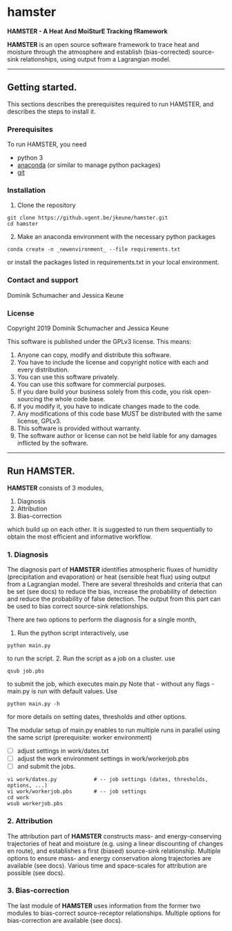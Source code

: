 # hamster

**HAMSTER - A Heat And MoiSturE Tracking fRamework**

**HAMSTER** is an open source software framework to trace heat and moisture through the atmosphere and establish (bias-corrected) source-sink relationships, using output from a Lagrangian model. 

- - - -
## Getting started. 

This sections describes the prerequisites required to run HAMSTER, and describes the steps to install it. 

### Prerequisites
To run HAMSTER, you need 
* python 3
* [anaconda](https://www.anaconda.com/) (or similar to manage python packages)
* [git](https://git-scm.com/)

### Installation
1. Clone the repository
```
git clone https://github.ugent.be/jkeune/hamster.git
cd hamster
```
2. Make an anaconda environment with the necessary python packages
```
conda create -n _newenvironment_ --file requirements.txt
```
or install the packages listed in requirements.txt in your local environment. 

### Contact and support
Dominik Schumacher and Jessica Keune

### License
Copyright 2019 Dominik Schumacher and Jessica Keune

This software is published under the GPLv3 license. This means: 
1. Anyone can copy, modify and distribute this software. 
2. You have to include the license and copyright notice with each and every distribution.
3. You can use this software privately.
4. You can use this software for commercial purposes.
5. If you dare build your business solely from this code, you risk open-sourcing the whole code base.
6. If you modify it, you have to indicate changes made to the code.
7. Any modifications of this code base MUST be distributed with the same license, GPLv3.
8. This software is provided without warranty.
9. The software author or license can not be held liable for any damages inflicted by the software.

- - - - 
## Run HAMSTER.
**HAMSTER** consists of 3 modules, 
1. Diagnosis
2. Attribution
3. Bias-correction

which build up on each other. It is suggested to run them sequentially to obtain the most efficient and informative workflow. 

### 1. Diagnosis
The diagnosis part of **HAMSTER** identifies atmospheric fluxes of humidity (precipitation and evaporation) or heat (sensible heat flux) using output from a Lagrangian model. There are several thresholds and criteria that can be set (see docs) to reduce the bias, increase the probability of detection and reduce the probability of false detection. The output from this part can be used to bias correct source-sink relationships. 

There are two options to perform the diagnosis for a single month, 
1. Run the python script interactively, use
```
python main.py
```
to run the script. 
2. Run the script as a job on a cluster. use
```
qsub job.pbs 
```
to submit the job, which executes main.py
Note that - without any flags - main.py is run with default values. Use 
```
python main.py -h
```
for more details on setting dates, thresholds and other options. 

The modular setup of main.py enables to run multiple runs in parallel using the same script (prerequisite: worker environment)
- [ ] adjust settings in work/dates.txt
- [ ] adjust the work environment settings in work/workerjob.pbs
- [ ] and submit the jobs. 
```
vi work/dates.py            # -- job settings (dates, thresholds, options, ...)
vi work/workerjob.pbs       # -- job settings
cd work 
wsub workerjob.pbs
``` 

### 2. Attribution
The attribution part of **HAMSTER** constructs mass- and energy-conserving trajectories of heat and moisture (e.g. using a linear discounting of changes en route), and establishes a first (biased) source-sink relationship. Multiple options to ensure mass- and energy conservation along trajectories are available (see docs). Various time and space-scales for attribution are possible (see docs). 

### 3. Bias-correction
The last module of **HAMSTER** uses information from the former two modules to bias-correct source-receptor relationships. Multiple options for bias-correction are available (see docs). 
